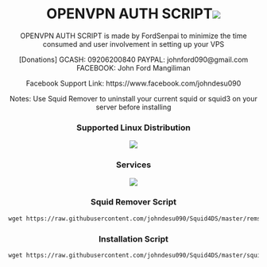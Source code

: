 
<h1 align="center">OPENVPN AUTH SCRIPT<img src="https://img.shields.io/badge/Version-1.0-blue.svg"></h1>

<p align="center">OPENVPN AUTH SCRIPT is made by FordSenpai to minimize the time consumed and user involvement in setting up your VPS</p>
<p align="center">[Donations] GCASH: 09206200840 PAYPAL: johnford090@gmail.com FACEBOOK: John Ford Mangiliman</p>
<p align="center">Facebook Support Link: https://www.facebook.com/johndesu090</p>

<p align="center">Notes: Use Squid Remover to uninstall your current squid or squid3 on your server before installing</p>

<h3 align="center">Supported Linux Distribution</h3>
<p align="center">
  <a><img src="https://img.shields.io/badge/Support-Ubuntu%2014-red.svg"></a>
</p>
<h3 align="center">Services</h3>
<p align="center">
  <a><img src="https://img.shields.io/badge/Service-Squid4.9-green.svg"></a>
 </p>

<h3 align="center">Squid Remover Script</h3>

<p align="center">
  
  ```html
wget https://raw.githubusercontent.com/johndesu090/Squid4DS/master/remsquid.sh && chmod +x remsquid.sh && ./remsquid.sh
  ```

</p>

<h3 align="center">Installation Script</h3>

<p align="center">
  
  ```html
wget https://raw.githubusercontent.com/johndesu090/Squid4DS/master/squid4.sh && chmod +x squid4.sh && ./squid4.sh
  ```

</p>
